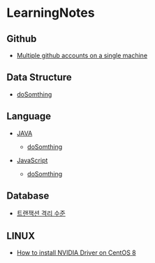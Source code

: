 # LearningNotes  

## Github

  * [Multiple github accounts on a single machine](https://github.com/sunnkis/LearningNotes/blob/master/Gihub/Multiple%20github%20accounts%20on%20a%20single%20machine.md)

## Data Structure

  * [doSomthing]()

## Language

  * [JAVA]()
    * [doSomthing]()
    
  * [JavaScript]()
    * [doSomthing]()

## Database

  * [트랜잭션 격리 수준](https://github.com/sunnkis/LearningNotes/blob/master/Database/%ED%8A%B8%EB%9E%9C%EC%9E%AD%EC%85%98%20%EA%B2%A9%EB%A6%AC%20%EC%88%98%EC%A4%80.md)
  
## LINUX

  * [How to install NVIDIA Driver on CentOS 8](https://github.com/sunnkis/LearningNotes/blob/master/LINUX/CentOS/How%20to%20install%20NVIDIA%20Driver%20on%20CentOS%208.md)
